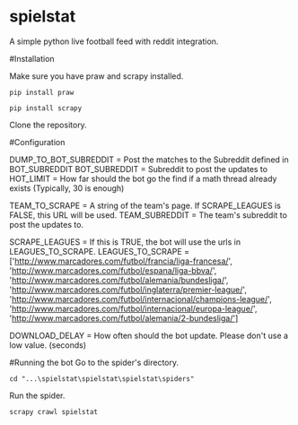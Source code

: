 # spielstat
A simple python live football feed with reddit integration.

#Installation

Make sure you have praw and scrapy installed.

```
pip install praw

pip install scrapy
```

Clone the repository.

#Configuration

DUMP_TO_BOT_SUBREDDIT = Post the matches to the Subreddit defined in BOT_SUBREDDIT
BOT_SUBREDDIT = Subreddit to post the updates to
HOT_LIMIT = How far should the bot go the find if a math thread already exists (Typically, 30 is enough)

TEAM_TO_SCRAPE = A string of the team's page. If SCRAPE_LEAGUES is FALSE, this URL will be used.
TEAM_SUBREDDIT = The team's subreddit to post the updates to.

SCRAPE_LEAGUES = If this is TRUE, the bot will use the urls in LEAGUES_TO_SCRAPE.
LEAGUES_TO_SCRAPE = ['http://www.marcadores.com/futbol/francia/liga-francesa/',
            'http://www.marcadores.com/futbol/espana/liga-bbva/',
            'http://www.marcadores.com/futbol/alemania/bundesliga/',
            'http://www.marcadores.com/futbol/inglaterra/premier-league/',
            'http://www.marcadores.com/futbol/internacional/champions-league/',
            'http://www.marcadores.com/futbol/internacional/europa-league/',
            'http://www.marcadores.com/futbol/alemania/2-bundesliga/']

DOWNLOAD_DELAY = How often should the bot update. Please don't use a low value. (seconds)

#Running the bot
Go to the spider's directory.

```
cd "...\spielstat\spielstat\spielstat\spiders"
```
Run the spider.

```
scrapy crawl spielstat
```
